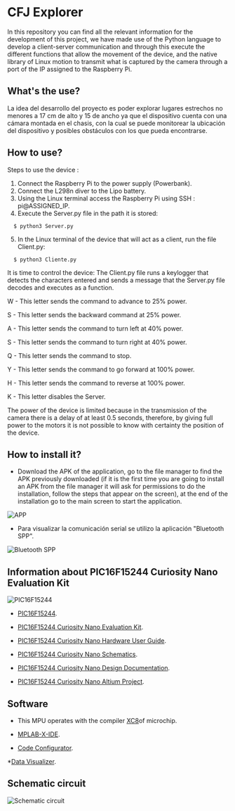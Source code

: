 # CFJ Explorer
In this repository you can find all the relevant information for the development of this project, we have made use of the Python language to develop a client-server communication and through this execute the different functions that allow the movement of the device, and the native library of Linux motion to transmit what is captured by the camera through a port of the IP assigned to the Raspberry Pi.

## What's the use?

La idea del desarrollo del proyecto es poder explorar lugares estrechos no menores a 17 cm de alto y 15 de ancho ya que el dispositivo cuenta con una cámara montada en el chasis, con la cual se puede monitorear la ubicación del dispositivo y posibles obstáculos con los que pueda encontrarse.

## How to use?

Steps to use the device :
1) Connect the Raspberry Pi to the power supply (Powerbank).
2) Connect the L298n diver to the Lipo battery.
3) Using the Linux terminal access the Raspberry Pi using SSH :
pi@ASSIGNED_IP.
4) Execute the Server.py file in the path it is stored:

```
  $ python3 Server.py
```

5) In the Linux terminal of the device that will act as a client, run the file Client.py:

```
  $ python3 Cliente.py
```

It is time to control the device:
The Client.py file runs a keylogger that detects the characters entered and sends a message that the Server.py file decodes and executes as a function.

W - This letter sends the command to advance to 25% power.

S - This letter sends the backward command at 25% power.

A - This letter sends the command to turn left at 40% power.

S - This letter sends the command to turn right at 40% power.

Q - This letter sends the command to stop.

Y - This letter sends the command to go forward at 100% power.

H - This letter sends the command to reverse at 100% power.

K - This letter disables the Server.

The power of the device is limited because in the transmission of the camera there is a delay of at least 0.5 seconds, therefore, by giving full power to the motors it is not possible to know with certainty the position of the device.


## How to install it?

* Download the APK of the application, go to the file manager to find the APK previously downloaded (if it is the first time you are going to install an APK from the file manager it will ask for permissions to do the installation, follow the steps that appear on the screen), at the end of the installation go to the main screen to start the application.

![APP](https://i.imgur.com/hbXglhE.jpg)

* Para visualizar la comunicación serial se utilizo la aplicación "Bluetooth SPP".

![Bluetooth SPP](https://i.imgur.com/JQsUVjX.jpg)



##  Information about PIC16F15244 Curiosity Nano Evaluation Kit

![PIC16F15244](https://i.imgur.com/DyVkeEG.jpg?1)

* [PIC16F15244](https://www.microchip.com/wwwproducts/en/PIC16F15244).

* [PIC16F15244 Curiosity Nano Evaluation Kit](https://www.microchip.com/Developmenttools/ProductDetails/EV09Z19A).

* [PIC16F15244 Curiosity Nano Hardware User Guide](https://ww1.microchip.com/downloads/en/DeviceDoc/PIC16F15244-Curiosity-Nano-Hardware-User-Guide-DS50003045A.pdf).

* [PIC16F15244 Curiosity Nano Schematics](https://ww1.microchip.com/downloads/en/DeviceDoc/PIC16F15244_Curiosity_Nano_Schematics.pdf).

* [PIC16F15244 Curiosity Nano Design Documentation](https://ww1.microchip.com/downloads/en/DeviceDoc/PIC16F15244_Curiosity_Nano_Design_Documentation.zip).

* [PIC16F15244 Curiosity Nano Altium Project](https://ww1.microchip.com/downloads/en/DeviceDoc/PIC16F15244_Curiosity_Nano_Altium_Project.zip).

## Software

* This MPU operates with the compiler [XC8](http://ww1.microchip.com/downloads/en/DeviceDoc/MPLAB_XC8_C_Compiler_User_Guide_for_PIC.pdf)of microchip.

* [MPLAB-X-IDE](https://www.microchip.com/en-us/development-tools-tools-and-software/mplab-x-ide).

* [Code Configurator](https://www.microchip.com/en-us/development-tools-tools-and-software/embedded-software-center/mplab-code-configurator).

*[Data Visualizer](https://www.microchip.com/en-us/development-tools-tools-and-software/embedded-software-center/mplab-data-visualizer).

## Schematic circuit
![Schematic circuit](https://i.imgur.com/u8DykT3.jpg)
